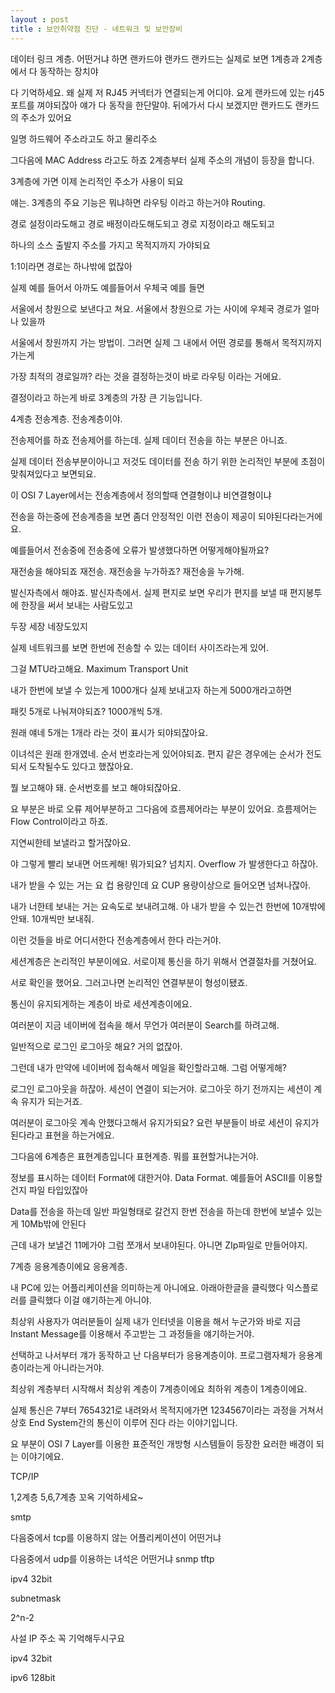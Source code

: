 ```yaml
---
layout : post
title : 보안취약점 진단 - 네트워크 및 보안장비
---
```


데이터 링크 계층. 어떤거냐 하면 랜카드야 랜카드 랜카드는 실제로 보면  1계층과 2계층에서 다 동작하는 장치야

다 기억하세요. 왜 실제 저 RJ45 커넥터가 연결되는게 어디야. 요게 랜카드에 있는 rj45 포트를 껴야되잖아 얘가 다 동작을 한단말야. 뒤에가서 다시 보겠지만 랜카드도 랜카드의 주소가 있어요

일명 하드웨어 주소라고도 하고 물리주소

그다음에 MAC Address 라고도 하죠 2계층부터 실제 주소의 개념이 등장을 합니다.

3계층에 가면 이제 논리적인 주소가 사용이 되요

얘는. 3계층의 주요 기능은 뭐냐하면 라우팅 이라고 하는거야 Routing. 

경로 설정이라도해고 경로 배정이라도해도되고 경로 지정이라고 해도되고

하나의 소스 출발지 주소를 가지고 목적지까지 가야되요

1:1이라면 경로는 하나밖에 없잖아

실제 예를 들어서 아까도 예를들어서 우체국 예를 들면

서울에서 창원으로 보낸다고 쳐요. 서울에서 창원으로 가는 사이에 우체국 경로가 얼마나 있을까

서울에서 창원까지 가는 방법이. 그러면 실제 그 내에서 어떤 경로를 통해서 목적지까지 가는게

가장 최적의 경로일까? 라는 것을 결정하는것이 바로 라우팅 이라는 거에요.

결정이라고 하는게 바로 3계층의 가장 큰 기능입니다.

4계층 전송계층. 전송계층이야.

전송제어를 하죠 전송제어를 하는데. 실제 데이터 전송을 하는 부분은 아니죠.

실제 데이터 전송부분이아니고 저것도 데이터를 전송 하기 위한 논리적인 부분에 초점이 맞춰져있다고 보면되요.

이 OSI 7 Layer에서는 전송계층에서 정의할때 연결형이냐 비연결형이냐

전송을 하는중에 전송계층을 보면 좀더 안정적인 이런 전송이 제공이 되야된다라는거에요.

예를들어서 전송중에 전송중에 오류가 발생했다하면 어떻게해야될까요?

재전송을 해야되죠 재전송. 재전송을 누가하죠? 재전송을 누가해.

발신자측에서 해야죠. 발신자측에서. 실제 편지로 보면 우리가 편지를 보낼 때 편지봉투에 한장을 써서 보내는 사람도있고

두장 세장 네장도있지

실제 네트워크를 보면 한번에 전송할 수 있는 데이터 사이즈라는게 있어.

그걸 MTU라고해요. Maximum Transport Unit 

내가 한번에 보낼 수 있는게 1000개다 실제 보내고자 하는게 5000개라고하면

패킷 5개로 나눠져야되죠? 1000개씩 5개.

원래 얘네 5개는 1개라 라는 것이 표시가 되야되잖아요.

이녀석은 원래 한개였네. 순서 번호라는게 있어야되죠. 편지 같은 경우에는 순서가 전도되서 도착될수도 있다고 했잖아요.

뭘 보고해야 돼. 순서번호를 보고 해야되잖아요.

요 부분은 바로 오류 제어부분하고 그다음에 흐름제어라는 부분이 있어요. 흐름제어는 Flow Control이라고 하죠.

지연씨한테 보낼라고 할거잖아요.

야 그렇게 빨리 보내면 어뜨케해! 뭐가되요? 넘치지. Overflow 가 발생한다고 하잖아.

내가 받을 수 있는 거는 요 컵 용량인데 요 CUP 용량이상으로 들어오면 넘쳐나잖아.

내가 너한테 보내는 거는 요속도로 보내려고해. 아 내가 받을 수 있는건 한번에 10개밖에안돼. 10개씩만 보내줘.

이런 것들을 바로 어디서한다 전송계층에서 한다 라는거야.

세션계층은 논리적인 부분이에요. 서로이제 통신을 하기 위해서 연결절차를 거쳤어요.

서로 확인을 했어요. 그러고나면 논리적인 연결부분이 형성이됐죠.

통신이 유지되게하는 계층이 바로 세션계층이에요.

여러분이 지금 네이버에 접속을 해서 무언가 여러분이 Search를 하려고해.

일반적으로 로그인 로그아웃 해요? 거의 없잖아.

그런데 내가 만약에 네이버에 접속해서 메일을 확인할라고해. 그럼 어떻게해?

로그인 로그아웃을 하잖아. 세션이 연결이 되는거야. 로그아웃 하기 전까지는 세션이 계속 유지가 되는거죠.

여러분이 로그아웃 계속 안했다고해서 유지가되요? 요런 부분들이 바로 세션이 유지가 된다라고 표현을 하는거에요.

그다음에 6계층은 표현계층입니다 표현계층. 뭐를 표현할거냐는거야.

정보를 표시하는 데이터 Format에 대한거야. Data Format. 예를들어 ASCII를 이용할건지 파일 타입있잖아

Data를 전송을 하는데 일반 파일형태로 갈건지 한번 전송을 하는데 한번에 보낼수 있는게 10Mb밖에 안된다

근데 내가 보낼건 11메가야 그럼 쪼개서 보내야된다. 아니면 ZIp파일로 만들어야지.

7계층 응용계층이에요 응용계층.

내 PC에 있는 어플리케이션을 의미하는게 아니에요. 아래아한글을 클릭했다 익스플로러를 클릭했다 이걸 얘기하는게 아니야.

최상위 사용자가 여러분들이 실제 내가 인터넷을 이용을 해서 누군가와 바로 지금 Instant Message를 이용해서 주고받는 그 과정들을 얘기하는거야.

선택하고 나서부터 걔가 동작하고 난 다음부터가 응용계층이야. 프로그램자체가 응용계층이라는게 아니라는거야.

최상위 계층부터 시작해서 최상위 계층이 7계층이에요 최하위 계층이 1계층이에요.

실제 통신은 7부터 7654321로 내려와서 목적지에가면 1234567이라는 과정을 거쳐서 상호 End System간의 통신이 이루어 진다 라는 이야기입니다.

요 부분이 OSI 7 Layer를 이용한 표준적인 개방형 시스템들이 등장한 요러한 배경이 되는 이야기에요.



TCP/IP

1,2계층 5,6,7계층 꼬옥 기억하세요~

smtp



다음중에서 tcp를 이용하지 않는 어플리케이션이 어떤거냐

다음중에서 udp를 이용하는 녀석은 어떤거냐 snmp tftp



ipv4 32bit



subnetmask

2^n-2

사설 IP 주소 꼭 기억해두시구요



ipv4 32bit

ipv6 128bit